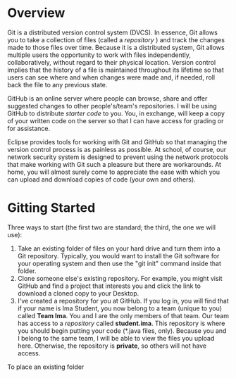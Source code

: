 Overview
======
Git is a distributed version control system (DVCS).  In essence, Git allows you to take a collection of files (called a *repository* ) and track the changes made to those files over time.  Because it is a distributed system, Git allows multiple users the opportunity to work with files independently, collaboratively, without regard to their physical location.  Version control implies that the history of a file is maintained throughout its lifetime so that users can see where and when changes were made and, if needed, roll back the file to any previous state.


GitHub is an online server where people can browse, share and offer suggested changes to other people's/team's repositories.  I will be using GitHub to distribute *starter code* to you.  You, in exchange, will keep a copy of your written code on the server so that I can have access for grading or for assistance.

Eclipse provides tools for working with Git and GitHub so that managing the version control process is as painless as possible.  At school, of course, our network security system is designed to prevent using the network protocols that make working with Git such a pleasure but there are workarounds.  At home, you will almost surely come to appreciate the ease with which you can upload and download copies of code (your own and others).

Gitting Started
======
Three ways to start (the first two are standard; the third, the one we will use):

1. Take an existing folder of files on your hard drive and turn them into a Git repository.  Typically, you would want to install the Git software for your operating system and then use the "git init" command inside that folder. 
2. Clone someone else's existing repository.  For example, you might visit GitHub and find a project that interests you and click the link to download a cloned copy to your Desktop.
3. I've created a repository for you at GitHub.  If you log in, you will find that if your name is Ima Student, you now belong to a team (unique to you) called __Team Ima__.  You and I are the only members of that team.  Our team has access to a *repository* called __student.ima__.  This repository is where you should begin putting your code (*.java files, only).  Because you and I belong to the same team, I will be able to view the files you upload here.  Otherwise, the repository is __private__, so others will not have access.  

To place an existing folder
